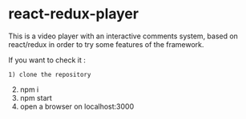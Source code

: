 # react-redux-player
This is a video player with an interactive comments system, based on react/redux in order to try some features of the framework.

If you want to check it :
```
1) clone the repository
```
2) npm i
3) npm start
4) open a browser on localhost:3000

